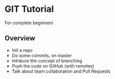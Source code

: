 # GIT Tutorial

For complete beginners

## Overview

* Init a repo
* Do some commits, on master
* Intrduce the concept of branching
* Push the code on GitHub (with remotes)
* Talk about team collaboration and Pull Requests